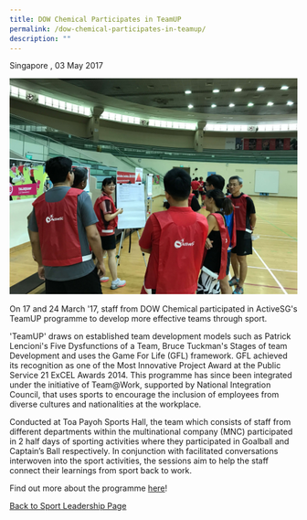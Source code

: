 ```yaml
---
title: DOW Chemical Participates in TeamUP
permalink: /dow-chemical-participates-in-teamup/
description: ""
---
```

Singapore , 03 May 2017

![](/images/Sport%20Leadership%20Latest/Dow/dow.jpeg)

On 17 and 24 March '17, staff from DOW Chemical participated in ActiveSG's TeamUP programme to develop more effective teams through sport.

'TeamUP' draws on established team development models such as Patrick Lencioni's Five Dysfunctions of a Team, Bruce Tuckman's Stages of team Development and uses the Game For Life (GFL) framework. GFL achieved its recognition as one of the Most Innovative Project Award at the Public Service 21 ExCEL Awards 2014. This programme has since been integrated under the initiative of Team@Work, supported by National Integration Council, that uses sports to encourage the inclusion of employees from diverse cultures and nationalities at the workplace.

Conducted at Toa Payoh Sports Hall, the team which consists of staff from different departments within the multinational company (MNC) participated in 2 half days of sporting activities where they participated in Goalball and Captain’s Ball respectively. In conjunction with facilitated conversations interwoven into the sport activities, the sessions aim to help the staff connect their learnings from sport back to work.

Find out more about the programme [here](https://www.myactivesg.com/news/2017/3/upping-the-game-in-team-building)!

[Back to Sport Leadership Page](/sports-education/sports-leadership/latest/)